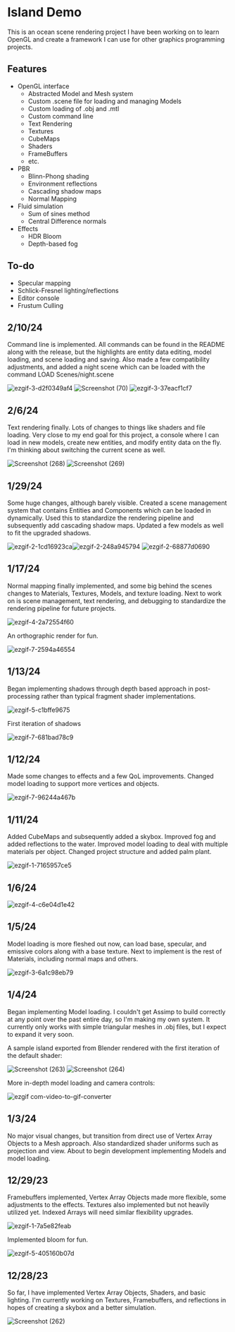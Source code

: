 # Island Demo

This is an ocean scene rendering project I have been working on to learn OpenGL and create a framework I can use for 
other graphics programming projects.

## Features

* OpenGL interface
  * Abstracted Model and Mesh system
  * Custom .scene file for loading and managing Models
  * Custom loading of .obj and .mtl
  * Custom command line
  * Text Rendering
  * Textures
  * CubeMaps
  * Shaders
  * FrameBuffers
  * etc.
* PBR
  * Blinn-Phong shading
  * Environment reflections
  * Cascading shadow maps
  * Normal Mapping
* Fluid simulation
  * Sum of sines method
  * Central Difference normals
* Effects
  * HDR Bloom
  * Depth-based fog
 
## To-do

* Specular mapping
* Schlick-Fresnel lighting/reflections
* Editor console
* Frustum Culling

## 2/10/24

Command line is implemented. All commands can be found in the README along with the release, but the highlights are entity data editing,
model loading, and scene loading and saving. Also made a few compatibility adjustments, and added a night scene which can be loaded with 
the command LOAD Scenes/night.scene

![ezgif-3-d2f0349af4](https://github.com/dylan-berndt/Island/assets/33700799/41a9b7a9-8344-4d7d-9fd1-09acdd63f1ee)
![Screenshot (70)](https://github.com/dylan-berndt/Island/assets/33700799/67a139be-ee42-4ed8-9141-9e3ba53139f7)
![ezgif-3-37eacf1cf7](https://github.com/dylan-berndt/Island/assets/33700799/8e36c4bd-bafa-43c5-bfdb-f42e23cf20b0)

## 2/6/24

Text rendering finally. Lots of changes to things like shaders and file loading. Very close to my end goal for this project, a console
where I can load in new models, create new entities, and modify entity data on the fly. I'm thinking about switching the current scene 
as well.

![Screenshot (268)](https://github.com/dylan-berndt/Island/assets/33700799/e4ea7040-7b71-40ab-bf24-7da4d062d6ea)
![Screenshot (269)](https://github.com/dylan-berndt/Island/assets/33700799/c7d48e25-dadb-45cd-91fa-b0b762ee4fa0)

## 1/29/24

Some huge changes, although barely visible. Created a scene management system that contains Entities and Components which can be 
loaded in dynamically. Used this to standardize the rendering pipeline and subsequently add cascading shadow maps. Updated a few
models as well to fit the upgraded shadows. 

![ezgif-2-1cd16923ca](https://github.com/dylan-berndt/Island/assets/33700799/0369a246-234b-4803-bbeb-f0cd7f4a4d06)![ezgif-2-248a945794](https://github.com/dylan-berndt/Island/assets/33700799/e5979661-cfc3-4ce2-8f00-26ee7ef7f747)
![ezgif-2-68877d0690](https://github.com/dylan-berndt/Island/assets/33700799/39d0eab8-90c0-4bc8-b5dc-cf8ae4e4bfe2)

## 1/17/24

Normal mapping finally implemented, and some big behind the scenes changes to Materials, Textures, Models, and texture loading.
Next to work on is scene management, text rendering, and debugging to standardize the rendering pipeline for future projects.

![ezgif-4-2a72554f60](https://github.com/dylan-berndt/Island/assets/33700799/1d4f7039-7e3f-4d19-80aa-f910707a66ba)

An orthographic render for fun.

![ezgif-7-2594a46554](https://github.com/dylan-berndt/Island/assets/33700799/379823ba-61f2-4718-a214-cf27825931e8)

## 1/13/24

Began implementing shadows through depth based approach in post-processing rather than typical fragment shader implementations.

![ezgif-5-c1bffe9675](https://github.com/dylan-berndt/Island/assets/33700799/d3e0acff-94d5-4f17-a9ff-3cb30e9d4350)

First iteration of shadows

![ezgif-7-681bad78c9](https://github.com/dylan-berndt/Island/assets/33700799/e0329522-fbc9-46a6-9f4f-becde684334d)
 
## 1/12/24

Made some changes to effects and a few QoL improvements. Changed model loading to support more vertices and objects. 

![ezgif-7-96244a467b](https://github.com/dylan-berndt/Island/assets/33700799/94cbf2cc-81c9-475c-a356-a3a2434eecb0)

## 1/11/24

Added CubeMaps and subsequently added a skybox. Improved fog and added reflections to the water. Improved model loading to deal
with multiple materials per object. Changed project structure and added palm plant.

![ezgif-1-7165957ce5](https://github.com/dylan-berndt/Water-Demo/assets/33700799/bd7d235c-25df-4066-a198-e97f454201c6)

## 1/6/24

![ezgif-4-c6e04d1e42](https://github.com/dylan-berndt/Water-Demo/assets/33700799/20af5d23-70f3-42de-a6bd-92144ed7da6d)

## 1/5/24

Model loading is more fleshed out now, can load base, specular, and emissive colors along with a base texture.
Next to implement is the rest of Materials, including normal maps and others.

![ezgif-3-6a1c98eb79](https://github.com/dylan-berndt/Water-Demo/assets/33700799/bb6b71af-9942-4de0-b9dd-8a5b5faf05aa)

## 1/4/24

Began implementing Model loading. I couldn't get Assimp to build correctly at any point over the past entire day, 
so I'm making my own system. It currently only works with simple triangular meshes in .obj files, but I expect
to expand it very soon. 

A sample island exported from Blender rendered with the first iteration of the default shader:

![Screenshot (263)](https://github.com/dylan-berndt/Water-Demo/assets/33700799/98ffe87b-de58-43fc-8d6a-488e0c9012c1)
![Screenshot (264)](https://github.com/dylan-berndt/Water-Demo/assets/33700799/ddafdd8d-45bb-4b13-81c2-430122414928)

More in-depth model loading and camera controls:

![ezgif com-video-to-gif-converter](https://github.com/dylan-berndt/Water-Demo/assets/33700799/9c159a61-d235-4023-bf32-49d8aed80a6c)

## 1/3/24

No major visual changes, but transition from direct use of Vertex Array Objects to a Mesh approach. Also standardized 
shader uniforms such as projection and view. About to begin development implementing Models and model loading.

## 12/29/23

Framebuffers implemented, Vertex Array Objects made more flexible, some adjustments to the effects. 
Textures also implemented but not heavily utilized yet. Indexed Arrays will need similar flexibility upgrades.

![ezgif-1-7a5e82feab](https://github.com/dylan-berndt/Water-Demo/assets/33700799/73b841b0-264e-42bf-8ca4-5618e1171037)

Implemented bloom for fun.

![ezgif-5-405160b07d](https://github.com/dylan-berndt/Water-Demo/assets/33700799/a092767f-325d-48a3-97fc-96a6bf60e052)

## 12/28/23

So far, I have implemented Vertex Array Objects, Shaders, and basic lighting.
I'm currently working on Textures, Framebuffers, and reflections in hopes of creating a skybox and a better simulation.

![Screenshot (262)](https://github.com/dylan-berndt/Water-Demo/assets/33700799/95bdc8b7-82b6-4b62-ba57-25ed8732f6d2)

